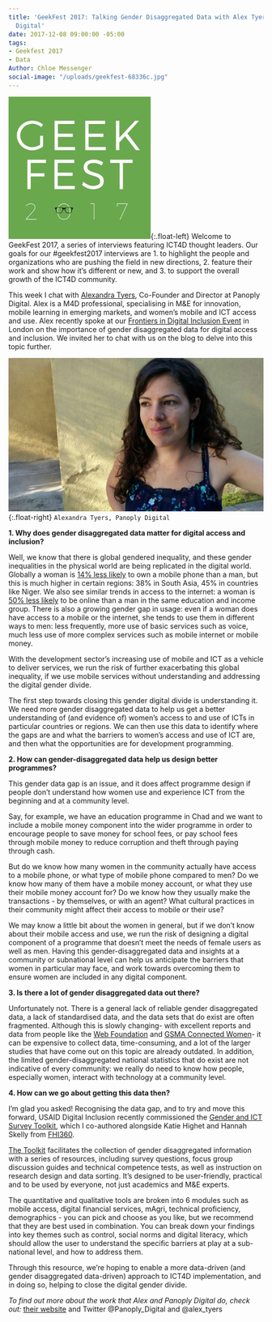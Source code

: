 ```yaml
---
title: 'GeekFest 2017: Talking Gender Disaggregated Data with Alex Tyers, Panoply
  Digital'
date: 2017-12-08 09:00:00 -05:00
tags:
- Geekfest 2017
- Data
Author: Chloe Messenger
social-image: "/uploads/geekfest-68336c.jpg"
---
```


![geekfest-d47647.jpg](/uploads/geekfest-d47647.jpg){:.float-left}
Welcome to GeekFest 2017, a series of interviews featuring ICT4D thought leaders. Our goals for our #geekfest2017 interviews are 1. to highlight the people and organizations who are pushing the field in new directions, 2. feature their work and show how it’s different or new, and 3. to support the overall growth of the ICT4D community.

This week I chat with [Alexandra Tyers](https://www.panoplydigital.com/our-team/#/alex-tyers-2/), Co-Founder and Director at Panoply Digital. Alex is a M4D professional, specialising in M&E for innovation, mobile learning in emerging markets, and women’s mobile and ICT access and use. Alex recently spoke at our [Frontiers in Digital Inclusion Event](https://dai-global-digital.com/frontiers-in-digital-inclusion-event.html) in London on the importance of gender disaggregated data for digital access and inclusion. We invited her to chat with us on the blog to delve into this topic further.

<!--more-->

![AlexTyers_Headshot_May2017.jpg](/uploads/AlexTyers_Headshot_May2017.jpg){:.float-right}
`Alexandra Tyers, Panoply Digital`

**1. Why does gender disaggregated data matter for digital access and inclusion?**

Well, we know that there is global gendered inequality, and these gender inequalities in the physical world are being replicated in the digital world. Globally a woman is [14% less likely](https://www.gsma.com/mobilefordevelopment/wp-content/uploads/2016/02/GSM0001_03232015_GSMAReport_NEWGRAYS-Web.pdf) to own a mobile phone than a man, but this is much higher in certain regions: 38% in South Asia, 45% in countries like Niger. We also see similar trends in access to the internet: a woman is [50% less likely](http://webfoundation.org/docs/2015/10/womens-rights-online_Report.pdf) to be online than a man in the same education and income group. There is also a growing gender gap in usage: even if a woman does have access to a mobile or the internet, she tends to use them in different ways to men: less frequently, more use of basic services such as voice, much less use of more complex services such as mobile internet or mobile money.

With the development sector’s increasing use of mobile and ICT as a vehicle to deliver services, we run the risk of further exacerbating this global inequality, if we use mobile services without understanding and addressing the digital gender divide.

The first step towards closing this gender digital divide is understanding it. We need more gender disaggregated data to help us get a better understanding of (and evidence of) women’s access to and use of ICTs in particular countries or regions. We can then use this data to identify where the gaps are and what the barriers to women’s access and use of ICT are, and then what the opportunities are for development programming.

**2. How can gender-disaggregated data help us design better programmes?**

This gender data gap is an issue, and it does affect programme design if people don’t understand how women use and experience ICT from the beginning and at a community level.

Say, for example, we have an education programme in Chad and we want to include a mobile money component into the wider programme in order to encourage people to save money for school fees, or pay school fees through mobile money to reduce corruption and theft through paying through cash.

But do we know how many women in the community actually have access to a mobile phone, or what type of mobile phone compared to men? Do we know how many of them have a mobile money account, or what they use their mobile money account for? Do we know how they usually make the transactions - by themselves, or with an agent? What cultural practices in their community might affect their access to mobile or their use?

We may know a little bit about the women in general, but if we don’t know about their mobile access and use, we run the risk of designing a digital component of a programme that doesn’t meet the needs of female users as well as men. Having this gender-disaggregated data and insights at a community or subnational level can help us anticipate the barriers that women in particular may face, and work towards overcoming them to ensure women are included in any digital component.

**3. Is there a lot of gender disaggregated data out there?**

Unfortunately not. There is a general lack of reliable gender disaggregated data, a lack of standardised data, and the data sets that do exist are often fragmented. Although this is slowly changing- with excellent reports and data from people like the [Web Foundation](https://webfoundation.org/) and [GSMA Connected Women](https://www.gsma.com/mobilefordevelopment/programmes/connected-women)- it can be expensive to collect data, time-consuming, and a lot of the larger studies that have come out on this topic are already outdated.  In addition, the limited gender-disaggregated national statistics that do exist are not indicative of every community: we really do need to know how people, especially women,  interact with technology at a community level.

**4. How can we go about getting this data then?**

I’m glad you asked! Recognising the data gap, and to try and move this forward, USAID Digital Inclusion recently commissioned the [Gender and ICT Survey Toolkit](https://www.usaid.gov/sites/default/files/documents/15396/Gender_and_ICT_Toolkit.pdf), which I co-authored alongside Katie Highet and Hannah Skelly from [FHI360](https://www.fhi360.org/).

[The Toolkit](https://dai-global-digital.com/three-key-takeaways-from-usaids-new-gender-and-ict-survey-toolkit.html) facilitates the collection of gender disaggregated information with a series of resources, including survey questions, focus group discussion guides and technical competence tests, as well as instruction on research design and data sorting. It’s designed to be user-friendly, practical and to be used by everyone, not just academics and M&E experts.

The quantitative and qualitative tools are broken into 6 modules such as mobile access, digital financial services, mAgri, technical proficiency, demographics - you can pick and choose as you like, but we recommend that they are best used in combination. You can break down your findings into key themes such as control, social norms and digital literacy, which should allow the user to understand the specific barriers at play at a sub-national level, and how to address them.

Through this resource, we’re hoping to enable a more data-driven (and gender disaggregated data-driven) approach to ICT4D implementation, and in doing so, helping to close the digital gender divide.

*To find out more about the work that Alex and Panoply Digital do, check out:*
[their website](http://www.panoplydigital.com) and Twitter @Panoply_Digital and @alex_tyers